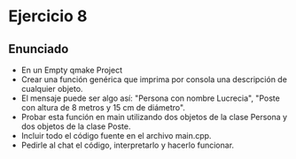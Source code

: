 # Ejercicio 8
## Enunciado

* En un Empty qmake Project
* Crear una función genérica que imprima por consola una descripción de cualquier objeto.
* El mensaje puede ser algo así: "Persona con nombre Lucrecia", "Poste con altura de 8 metros y 15 cm de diámetro".
* Probar esta función en main utilizando dos objetos de la clase Persona y dos objetos de la clase Poste.
* Incluir todo el código fuente en el archivo main.cpp.
* Pedirle al chat el código, interpretarlo y hacerlo funcionar.
